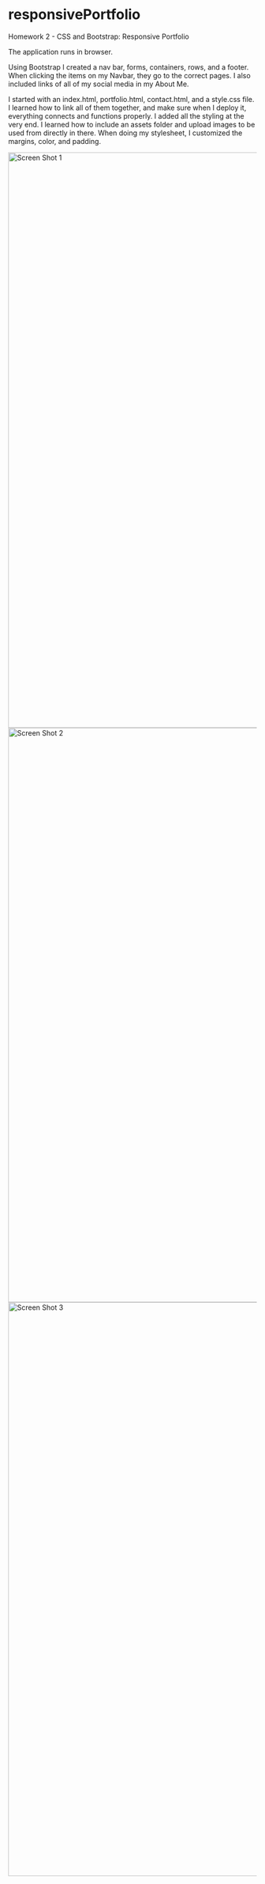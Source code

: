 # responsivePortfolio

Homework 2 - CSS and Bootstrap: Responsive Portfolio

The application runs in browser.

Using Bootstrap I created a nav bar, forms, containers, rows, and a footer. When clicking the items on my Navbar, they go to the correct pages.
I also included links of all of my social media in my About Me.

I started with an index.html, portfolio.html, contact.html, and a style.css file. I learned how to link all of them together, and make sure when I deploy it, everything connects and functions properly. I added all the styling at the very end. I learned how to include an assets folder and upload images to be used from directly in there. When doing my stylesheet, I customized the margins, color, and padding.

<img width="1164" alt="Screen Shot 1" src="https://user-images.githubusercontent.com/71522463/95667561-a464ee80-0b1c-11eb-95f4-4e794c09437c.png">
<img width="1162" alt="Screen Shot 2" src="https://user-images.githubusercontent.com/71522463/95667562-a6c74880-0b1c-11eb-997c-f89f372e727b.png">
<img width="1161" alt="Screen Shot 3" src="https://user-images.githubusercontent.com/71522463/95667564-aa5acf80-0b1c-11eb-8226-b912e33370d8.png">
